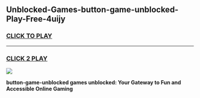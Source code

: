 
## Unblocked-Games-button-game-unblocked-Play-Free-4uijy
<h3>
<a href="https://premium76.site?title=button-game-unblocked&ref=20A">CLICK TO PLAY</a></h3>
<hr>

<h3>
<a href="https://premium76.site?title=button-game-unblocked&ref=20A">CLICK 2 PLAY</a>
  
</h3>

<a href="https://premium76.site?title=button-game-unblocked&ref=20A"><img src="https://clearcache.store/games.png"></a>


**button-game-unblocked games unblocked: Your Gateway to Fun and Accessible Online Gaming**

